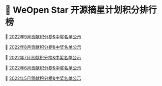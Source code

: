 # 📝 WeOpen Star 开源摘星计划积分排行榜

📃 [2022年9月贡献积分榜&中奖名单公示](https://github.com/weopenprojects/WeOpen-Star/blob/main/Contributors/ranking-list_September.md)

📃 [2022年8月贡献积分榜&中奖名单公示](https://github.com/weopenprojects/WeOpen-Star/blob/main/Contributors/ranking-list_August.md)

📃 [2022年7月贡献积分榜&中奖名单公示](https://github.com/weopenprojects/WeOpen-Star/blob/main/Contributors/ranking-list_July.md)

📃 [2022年6月贡献积分榜&中奖名单公示](https://github.com/weopenprojects/WeOpen-Star/blob/main/Contributors/ranking-list_June.md)

📃 [2022年5月贡献积分榜&中奖名单公示](https://github.com/weopenprojects/WeOpen-Star/blob/main/Contributors/ranking-list_May.md)
